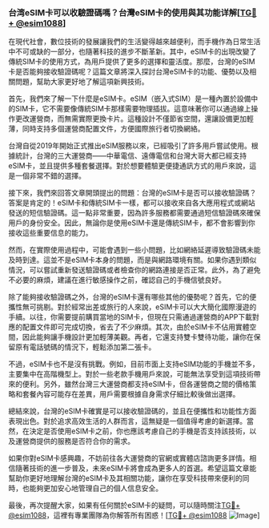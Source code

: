 ### 台湾eSIM卡可以收驗證碼嗎？台灣eSIM卡的使用與其功能详解[[TG💪+ @esim1088](https://t.me/s/esim1088)]

在現代社會，數位技術的發展讓我們的生活變得越來越便利，而手機作為日常生活中不可或缺的一部分，也隨著科技的進步不斷革新。其中，eSIM卡的出現改變了傳統SIM卡的使用方式，為用戶提供了更多的選擇和靈活度。那麼，台灣的eSIM卡是否能夠接收驗證碼呢？這篇文章將深入探討台灣eSIM卡的功能、優勢以及相關問題，幫助大家更好地了解這項新興技術。

首先，我們來了解一下什麼是eSIM卡。eSIM（嵌入式SIM）是一種內置於設備中的SIM卡，它不需要像傳統SIM卡那樣需要物理插拔。這意味著你可以通過線上操作更改運營商，而無需實際更換卡片。這種設計不僅節省空間，還讓設備更加輕薄，同時支持多個運營商配置文件，方便國際旅行者切換網絡。

台灣自從2019年開始正式推出eSIM服務以來，已經吸引了許多用戶嘗試使用。根據統計，台灣的三大運營商——中華電信、遠傳電信和台灣大哥大都已經支持eSIM卡，並且提供多種套餐選擇。對於想要體驗更便捷通訊方式的用戶來說，這是一個非常不錯的選擇。

接下來，我們來回答文章開頭提出的問題：台灣的eSIM卡是否可以接收驗證碼？答案是肯定的！eSIM卡和傳統SIM卡一樣，都可以接收來自各大應用程式或網站發送的短信驗證碼。這一點非常重要，因為許多服務都需要通過短信驗證碼來確保用戶的身份安全。因此，無論你是使用eSIM卡還是傳統SIM卡，都不會影響到你接收這些重要信息的能力。

然而，在實際使用過程中，可能會遇到一些小問題，比如網絡延遲導致驗證碼未能及時到達。這並不是eSIM卡本身的問題，而是與網路環境有關。如果你遇到類似情況，可以嘗試重新發送驗證碼或者檢查你的網路連接是否正常。此外，為了避免不必要的麻煩，建議在進行敏感操作之前，確認自己的手機信號良好。

除了能夠接收驗證碼之外，台灣的eSIM卡還有哪些其他的優勢呢？首先，它的便攜性無可挑剔。對於經常出差或旅行的人來說，eSIM卡可以大大簡化國際漫遊的手續。以往，你需要提前購買當地的SIM卡，但現在只需通過運營商的APP下載對應的配置文件即可完成切換，省去了不少麻煩。其次，由於eSIM卡不佔用實體空間，因此能夠讓手機設計更加輕薄美觀。再者，它還支持雙卡雙待功能，讓你在保留原有電話號碼的情況下，輕鬆添加第二張卡。

不過，eSIM卡也不是沒有挑戰。例如，目前市面上支持eSIM功能的手機並不多，主要集中在高階機型上。對於一些老款手機用戶來說，可能無法享受到這項技術帶來的便利。另外，雖然台灣三大運營商都支持eSIM卡，但各運營商之間的價格策略和套餐內容可能存在差異，用戶需要根據自身需求仔細比較後做出選擇。

總結來說，台灣的eSIM卡確實是可以接收驗證碼的，並且在便攜性和功能性方面表現出色。對於追求高效生活的人群而言，這無疑是一個值得考慮的新選擇。當然，在決定是否使用eSIM卡之前，你也應該考慮自己的手機是否支持該技術，以及運營商提供的服務是否符合你的需求。

如果你對eSIM卡感興趣，不妨前往各大運營商的官網或實體店諮詢更多詳情。相信隨著技術的進一步普及，未來eSIM卡將會成為更多人的首選。希望這篇文章能幫助你更好地理解台灣的eSIM卡及其相關功能，讓你在享受科技帶來便利的同時，也能夠更加安心地管理自己的個人信息安全。

最後，再次提醒大家，如果有任何關於eSIM卡的疑問，可以隨時關注[TG💪+ @esim1088](https://t.me/s/esim1088)，這裡有專業團隊為你解答所有困惑！[[TG💪+ @esim1088](https://t.me/s/esim1088) ![Image](https://i.postimg.cc/4NQfJmqS/Snipaste-2025-05-13-00-14-12.png)]
